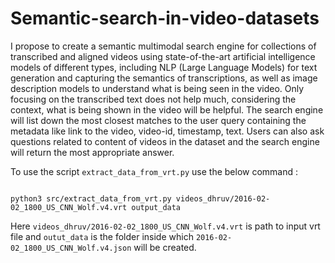 # Semantic-search-in-video-datasets

I propose to create a semantic multimodal search engine for collections of transcribed and aligned videos using state-of-the-art artificial intelligence models of different types, including NLP (Large Language Models) for text generation and capturing the semantics of transcriptions, as well as image description models to understand what is being seen in the video. Only focusing on the transcribed text does not help much, considering the context, what is being shown in the video will be helpful. The search engine will list down the most closest matches to the user query containing the metadata like link to the video, video-id, timestamp, text. Users can also ask questions related to content of videos in the dataset and the search engine will return the most appropriate answer.

To use the script `extract_data_from_vrt.py` use the below command :

```

python3 src/extract_data_from_vrt.py videos_dhruv/2016-02-02_1800_US_CNN_Wolf.v4.vrt output_data

```
Here `videos_dhruv/2016-02-02_1800_US_CNN_Wolf.v4.vrt` is path to input vrt file and `outut_data` is the folder inside which `2016-02-02_1800_US_CNN_Wolf.v4.json` will be created.
